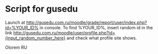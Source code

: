 # Script for gusedu

Launch at http://gusedu.com.ru/moodle/grade/report/user/index.php?id=%YOUR_ID% in console.
To find %YOUR_ID%, insert random id in the link http://gusedu.com.ru/moodle/user/profile.php?id={input_random_number_here}
and check what profile site shows.

Olorem RU 
